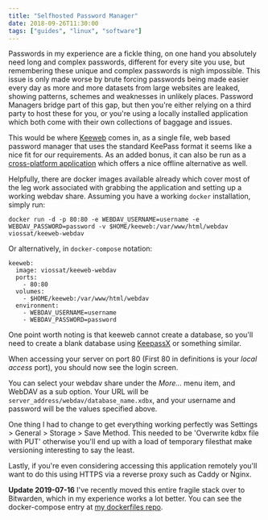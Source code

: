 ```yaml
---
title: "Selfhosted Password Manager"
date: 2018-09-26T11:30:00
tags: ["guides", "linux", "software"]
---
```


Passwords in my experience are a fickle thing, on one hand you absolutely need long and complex passwords, different for every site you use, but remembering these unique and complex passwords is nigh impossible.
This issue is only made worse by brute forcing passwords being made easier every day as more and more datasets from large websites are leaked, showing patterns, schemes and weaknesses in unlikely places.
Password Managers bridge part of this gap, but then you're either relying on a third party to host these for you, or you're using a locally installed application which both come with their own collections of baggage and issues.

This would be where [Keeweb](https://github.com/keeweb/keeweb) comes in, as a single file, web based password manager that uses the standard KeePass format it seems like a nice fit for our requirements. As an added bonus, it can also be run as a [cross-platform application](https://github.com/keeweb/keeweb/releases/) which offers a nice offline alternative as well.

Helpfully, there are docker images available already which cover most of the leg work associated with grabbing the application and setting up a working webdav share. Assuming you have a working `docker` installation, simply run:

```
docker run -d -p 80:80 -e WEBDAV_USERNAME=username -e WEBDAV_PASSWORD=password -v $HOME/keeweb:/var/www/html/webdav viossat/keeweb-webdav
```

Or alternatively, in `docker-compose` notation:
```
keeweb:
  image: viossat/keeweb-webdav
  ports:
    - 80:80
  volumes:
    - $HOME/keeweb:/var/www/html/webdav
  environment:
    - WEBDAV_USERNAME=username
    - WEBDAV_PASSWORD=password
```

One point worth noting is that keeweb cannot create a database, so you'll need to create a blank database using [KeepassX](https://www.keepassx.org/downloads) or something similar.

When accessing your server on port 80 (First 80 in definitions is your *local access* port), you should now see the login screen.

You can select your webdav share under the *More...* menu item, and WebDAV as a sub option.
Your URL will be `server_address/webdav/database_name.xdbx`, and your username and password will be the values specified above.

One thing I had to change to get everything working perfectly was Settings > General > Storage > Save Method. This needed to be 'Overwrite kdbx file with PUT' otherwise you'll end up with a load of temporary filesthat make versioning interesting to say the least.

Lastly, if you're even considering accessing this application remotely you'll want to do this using HTTPS via a reverse proxy such as Caddy or Nginx.

**Update 2019-07-16**
I've recently moved this entire fragile stack over to Bitwarden, which in my experience works a lot better. You can see the docker-compose entry at [my dockerfiles repo](https://github.com/breadcat/Dockerfiles/blob/master/docker-compose.yml).